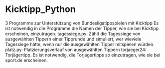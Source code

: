 # Kicktipp_Python
3 Programme zur Unterstützung von Bundesligatippspielen mit Kicktipp
Es ist notwendig in die Programme die Namen der Tipper, wie sie bei Kicktipp erscheinen, einzutragen. 
tagessiege.py: Zählt die Tagessiege von ausgewählten Tippern einer Tipprunde und simuliert, wer wieviele Tagessiege hätte, wenn nur die ausgewählten Tipper mitspielen würden.
platz.py: Platzierungsverlauf von ausgewählten Tippern
torjaeger24: Torjägertipp. Es ist notwendig, die Torjägertipps so einzutragen, wie sie bei sport.de erscheinen.
